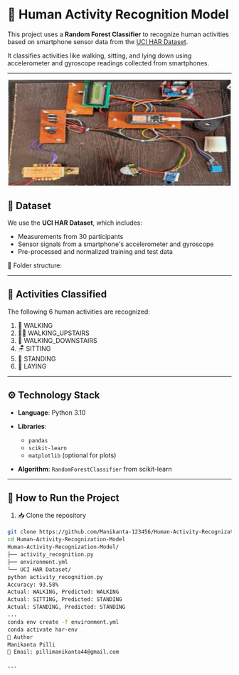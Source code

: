 # 🧠 Human Activity Recognition Model

This project uses a **Random Forest Classifier** to recognize human activities based on smartphone sensor data from the [UCI HAR Dataset](https://archive.ics.uci.edu/ml/datasets/human+activity+recognition+using+smartphones).

It classifies activities like walking, sitting, and lying down using accelerometer and gyroscope readings collected from smartphones.

---
<p align="center">
  <img src="https://github.com/Manikanta-123456/Human-Activity-Recognization-Model/blob/main/Forest%20fire%20detection%20prototype.jpg?raw=true" width="500" alt="Forest Fire Detection Prototype">
</p>

## 📁 Dataset

We use the **UCI HAR Dataset**, which includes:

- Measurements from 30 participants
- Sensor signals from a smartphone's accelerometer and gyroscope
- Pre-processed and normalized training and test data

📂 Folder structure:

---

## 🧪 Activities Classified

The following 6 human activities are recognized:

1. 🚶 WALKING  
2. 🧗‍♂️ WALKING_UPSTAIRS  
3. 🧎 WALKING_DOWNSTAIRS  
4. 🪑 SITTING  
5. 🧍 STANDING  
6. 🛌 LAYING  

---

## ⚙️ Technology Stack

- **Language**: Python 3.10  
- **Libraries**:
  - `pandas`
  - `scikit-learn`
  - `matplotlib` (optional for plots)

- **Algorithm**: `RandomForestClassifier` from scikit-learn

---

## 🚀 How to Run the Project

1. 📥 Clone the repository

```bash
git clone https://github.com/Manikanta-123456/Human-Activity-Recognization-Model.git
cd Human-Activity-Recognization-Model
Human-Activity-Recognization-Model/
├── activity_recognition.py
├── environment.yml
└── UCI HAR Dataset/
python activity_recognition.py
Accuracy: 93.58%
Actual: WALKING, Predicted: WALKING
Actual: SITTING, Predicted: STANDING
Actual: STANDING, Predicted: STANDING
...
conda env create -f environment.yml
conda activate har-env
👤 Author
Manikanta Pilli
📧 Email: pillimanikanta44@gmail.com

---

